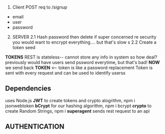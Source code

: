 1. Client
POST req to /signup
- email
- user 
- password

2. SERVER
2.1 Hash password
    then delete
    if super concerned re security you would want to encrypt everything.... but that's slow s
2.2 Create a token seed

__TOKENS__
    REST is stateless-- cannot store any info in system
        so how deal? previously would have users send pssword everytime, but that's bad!
        __NOW__ we send back __TOKEN__ <-- token is like a password replacement
        Token is sent with every request and can be used to identify userss


## Dependencies
uses Node.js
__JWT__  to create tokens and crypto alogrithm, npm i jsonwebtoken 
__bCrypt__ for our hashing algorithm, npm i bcrypt
__crypto__ to create Random Strings, npm i 
__superagent__ sends rest request to an api

## AUTHENTICATION

